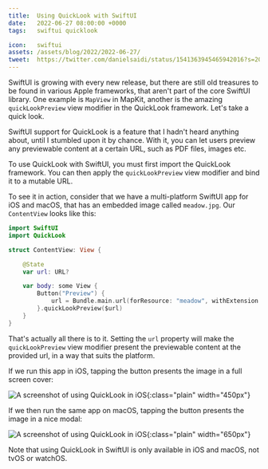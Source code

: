 ```yaml
---
title:  Using QuickLook with SwiftUI
date:   2022-06-27 08:00:00 +0000
tags:   swiftui quicklook

icon:   swiftui
assets: /assets/blog/2022/2022-06-27/
tweet:  https://twitter.com/danielsaidi/status/1541363945465942016?s=20&t=pHrBeDbqn-sQh8qvy0pmCg
---
```


SwiftUI is growing with every new release, but there are still old treasures to be found in various Apple frameworks, that aren't part of the core SwiftUI library. One example is `MapView` in MapKit, another is the amazing `quickLookPreview` view modifier in the QuickLook framework. Let's take a quick look.

SwiftUI support for QuickLook is a feature that I hadn't heard anything about, until I stumbled upon it by chance. With it, you can let users preview any previewable content at a certain URL, such as PDF files, images etc.

To use QuickLook with SwiftUI, you must first import the QuickLook framework. You can then apply the `quickLookPreview` view modifier and bind it to a mutable URL.

To see it in action, consider that we have a multi-platform SwiftUI app for iOS and macOS, that has an embedded image called `meadow.jpg`. Our `ContentView` looks like this:

```swift
import SwiftUI
import QuickLook

struct ContentView: View {

    @State
    var url: URL?

    var body: some View {
        Button("Preview") {
            url = Bundle.main.url(forResource: "meadow", withExtension: "jpg")
        }.quickLookPreview($url)
    }
}
```

That's actually all there is to it. Setting the `url` property will make the `quickLookPreview` view modifier present the previewable content at the provided url, in a way that suits the platform.

If we run this app in iOS, tapping the button presents the image in a full screen cover:

![A screenshot of using QuickLook in iOS]({{page.assets}}ios.png){:class="plain" width="450px"}

If we then run the same app on macOS, tapping the button presents the image in a nice modal:

![A screenshot of using QuickLook in iOS]({{page.assets}}macos.png){:class="plain" width="650px"}

Note that using QuickLook in SwiftUI is only available in iOS and macOS, not tvOS or watchOS.